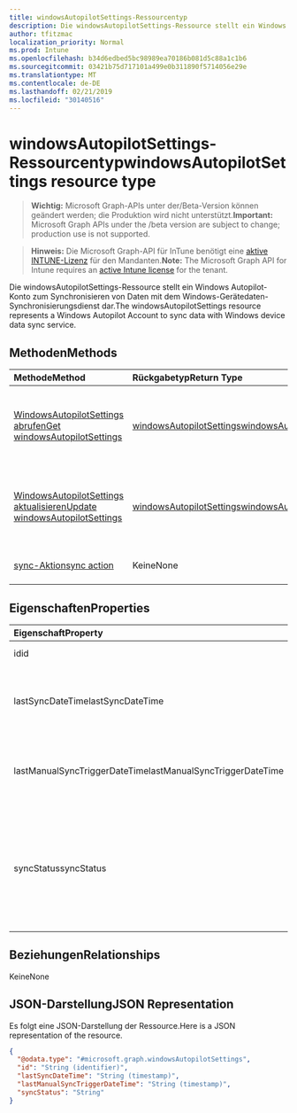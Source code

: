 ```yaml
---
title: windowsAutopilotSettings-Ressourcentyp
description: Die windowsAutopilotSettings-Ressource stellt ein Windows Autopilot-Konto zum Synchronisieren von Daten mit dem Windows-Gerätedaten-Synchronisierungsdienst dar.
author: tfitzmac
localization_priority: Normal
ms.prod: Intune
ms.openlocfilehash: b34d6edbed5bc98989ea70186b081d5c88a1c1b6
ms.sourcegitcommit: 03421b75d717101a499e0b311890f5714056e29e
ms.translationtype: MT
ms.contentlocale: de-DE
ms.lasthandoff: 02/21/2019
ms.locfileid: "30140516"
---
```

# <a name="windowsautopilotsettings-resource-type"></a><span data-ttu-id="f138a-103">windowsAutopilotSettings-Ressourcentyp</span><span class="sxs-lookup"><span data-stu-id="f138a-103">windowsAutopilotSettings resource type</span></span>

> <span data-ttu-id="f138a-104">**Wichtig:** Microsoft Graph-APIs unter der/Beta-Version können geändert werden; die Produktion wird nicht unterstützt.</span><span class="sxs-lookup"><span data-stu-id="f138a-104">**Important:** Microsoft Graph APIs under the /beta version are subject to change; production use is not supported.</span></span>

> <span data-ttu-id="f138a-105">**Hinweis:** Die Microsoft Graph-API für InTune benötigt eine [aktive INTUNE-Lizenz](https://go.microsoft.com/fwlink/?linkid=839381) für den Mandanten.</span><span class="sxs-lookup"><span data-stu-id="f138a-105">**Note:** The Microsoft Graph API for Intune requires an [active Intune license](https://go.microsoft.com/fwlink/?linkid=839381) for the tenant.</span></span>

<span data-ttu-id="f138a-106">Die windowsAutopilotSettings-Ressource stellt ein Windows Autopilot-Konto zum Synchronisieren von Daten mit dem Windows-Gerätedaten-Synchronisierungsdienst dar.</span><span class="sxs-lookup"><span data-stu-id="f138a-106">The windowsAutopilotSettings resource represents a Windows Autopilot Account to sync data with Windows device data sync service.</span></span>

## <a name="methods"></a><span data-ttu-id="f138a-107">Methoden</span><span class="sxs-lookup"><span data-stu-id="f138a-107">Methods</span></span>
|<span data-ttu-id="f138a-108">Methode</span><span class="sxs-lookup"><span data-stu-id="f138a-108">Method</span></span>|<span data-ttu-id="f138a-109">Rückgabetyp</span><span class="sxs-lookup"><span data-stu-id="f138a-109">Return Type</span></span>|<span data-ttu-id="f138a-110">Beschreibung</span><span class="sxs-lookup"><span data-stu-id="f138a-110">Description</span></span>|
|:---|:---|:---|
|[<span data-ttu-id="f138a-111">WindowsAutopilotSettings abrufen</span><span class="sxs-lookup"><span data-stu-id="f138a-111">Get windowsAutopilotSettings</span></span>](../api/intune-enrollment-windowsautopilotsettings-get.md)|[<span data-ttu-id="f138a-112">windowsAutopilotSettings</span><span class="sxs-lookup"><span data-stu-id="f138a-112">windowsAutopilotSettings</span></span>](../resources/intune-enrollment-windowsautopilotsettings.md)|<span data-ttu-id="f138a-113">Lesen von Eigenschaften und Beziehungen des [windowsAutopilotSettings](../resources/intune-enrollment-windowsautopilotsettings.md) -Objekts.</span><span class="sxs-lookup"><span data-stu-id="f138a-113">Read properties and relationships of the [windowsAutopilotSettings](../resources/intune-enrollment-windowsautopilotsettings.md) object.</span></span>|
|[<span data-ttu-id="f138a-114">WindowsAutopilotSettings aktualisieren</span><span class="sxs-lookup"><span data-stu-id="f138a-114">Update windowsAutopilotSettings</span></span>](../api/intune-enrollment-windowsautopilotsettings-update.md)|[<span data-ttu-id="f138a-115">windowsAutopilotSettings</span><span class="sxs-lookup"><span data-stu-id="f138a-115">windowsAutopilotSettings</span></span>](../resources/intune-enrollment-windowsautopilotsettings.md)|<span data-ttu-id="f138a-116">Aktualisieren der Eigenschaften eines [windowsAutopilotSettings](../resources/intune-enrollment-windowsautopilotsettings.md) -Objekts.</span><span class="sxs-lookup"><span data-stu-id="f138a-116">Update the properties of a [windowsAutopilotSettings](../resources/intune-enrollment-windowsautopilotsettings.md) object.</span></span>|
|[<span data-ttu-id="f138a-117">sync-Aktion</span><span class="sxs-lookup"><span data-stu-id="f138a-117">sync action</span></span>](../api/intune-enrollment-windowsautopilotsettings-sync.md)|<span data-ttu-id="f138a-118">Keine</span><span class="sxs-lookup"><span data-stu-id="f138a-118">None</span></span>|<span data-ttu-id="f138a-119">Noch nicht dokumentiert</span><span class="sxs-lookup"><span data-stu-id="f138a-119">Not yet documented</span></span>|

## <a name="properties"></a><span data-ttu-id="f138a-120">Eigenschaften</span><span class="sxs-lookup"><span data-stu-id="f138a-120">Properties</span></span>
|<span data-ttu-id="f138a-121">Eigenschaft</span><span class="sxs-lookup"><span data-stu-id="f138a-121">Property</span></span>|<span data-ttu-id="f138a-122">Typ</span><span class="sxs-lookup"><span data-stu-id="f138a-122">Type</span></span>|<span data-ttu-id="f138a-123">Beschreibung</span><span class="sxs-lookup"><span data-stu-id="f138a-123">Description</span></span>|
|:---|:---|:---|
|<span data-ttu-id="f138a-124">id</span><span class="sxs-lookup"><span data-stu-id="f138a-124">id</span></span>|<span data-ttu-id="f138a-125">String</span><span class="sxs-lookup"><span data-stu-id="f138a-125">String</span></span>|<span data-ttu-id="f138a-126">GUID des Objekts</span><span class="sxs-lookup"><span data-stu-id="f138a-126">The GUID for the object</span></span>|
|<span data-ttu-id="f138a-127">lastSyncDateTime</span><span class="sxs-lookup"><span data-stu-id="f138a-127">lastSyncDateTime</span></span>|<span data-ttu-id="f138a-128">DateTimeOffset</span><span class="sxs-lookup"><span data-stu-id="f138a-128">DateTimeOffset</span></span>|<span data-ttu-id="f138a-129">Datum und Uhrzeit der letzten Datensynchronisierung mit dem DDS-Dienst.</span><span class="sxs-lookup"><span data-stu-id="f138a-129">Last data sync date time with DDS service.</span></span>|
|<span data-ttu-id="f138a-130">lastManualSyncTriggerDateTime</span><span class="sxs-lookup"><span data-stu-id="f138a-130">lastManualSyncTriggerDateTime</span></span>|<span data-ttu-id="f138a-131">DateTimeOffset</span><span class="sxs-lookup"><span data-stu-id="f138a-131">DateTimeOffset</span></span>|<span data-ttu-id="f138a-132">Datum und Uhrzeit der letzten Datensynchronisierung mit dem DDS-Dienst.</span><span class="sxs-lookup"><span data-stu-id="f138a-132">Last data sync date time with DDS service.</span></span>|
|<span data-ttu-id="f138a-133">syncStatus</span><span class="sxs-lookup"><span data-stu-id="f138a-133">syncStatus</span></span>|[<span data-ttu-id="f138a-134">windowsAutopilotSyncStatus</span><span class="sxs-lookup"><span data-stu-id="f138a-134">windowsAutopilotSyncStatus</span></span>](../resources/intune-enrollment-windowsautopilotsyncstatus.md)|<span data-ttu-id="f138a-135">Gibt den Status der Synchronisierung mit Device Data Sync (DDS)-Dienst an.</span><span class="sxs-lookup"><span data-stu-id="f138a-135">Indicates the status of sync with Device data sync (DDS) service.</span></span> <span data-ttu-id="f138a-136">Mögliche Werte: `unknown`, `inProgress`, `completed`, `failed`.</span><span class="sxs-lookup"><span data-stu-id="f138a-136">Possible values are: `unknown`, `inProgress`, `completed`, `failed`.</span></span>|

## <a name="relationships"></a><span data-ttu-id="f138a-137">Beziehungen</span><span class="sxs-lookup"><span data-stu-id="f138a-137">Relationships</span></span>
<span data-ttu-id="f138a-138">Keine</span><span class="sxs-lookup"><span data-stu-id="f138a-138">None</span></span>

## <a name="json-representation"></a><span data-ttu-id="f138a-139">JSON-Darstellung</span><span class="sxs-lookup"><span data-stu-id="f138a-139">JSON Representation</span></span>
<span data-ttu-id="f138a-140">Es folgt eine JSON-Darstellung der Ressource.</span><span class="sxs-lookup"><span data-stu-id="f138a-140">Here is a JSON representation of the resource.</span></span>
<!-- {
  "blockType": "resource",
  "keyProperty": "id",
  "@odata.type": "microsoft.graph.windowsAutopilotSettings"
}
-->
``` json
{
  "@odata.type": "#microsoft.graph.windowsAutopilotSettings",
  "id": "String (identifier)",
  "lastSyncDateTime": "String (timestamp)",
  "lastManualSyncTriggerDateTime": "String (timestamp)",
  "syncStatus": "String"
}
```




